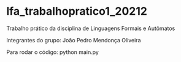 # lfa_trabalhopratico1_20212
Trabalho prático da disciplina de Linguagens Formais e Autômatos

Integrantes do grupo: João Pedro Mendonça Oliveira

Para rodar o código:
    python main.py
